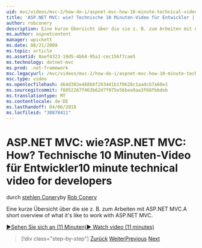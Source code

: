 ```yaml
---
uid: mvc/videos/mvc-2/how-do-i/aspnet-mvc-how-10-minute-technical-video-for-developers
title: 'ASP.NET MVC: wie? Technische 10 Minuten-Video für Entwickler | Microsoft Docs'
author: robconery
description: Eine kurze Übersicht über die sie z. B. zum Arbeiten mit ASP.NET MVC.
ms.author: aspnetcontent
manager: wpickett
ms.date: 08/21/2009
ms.topic: article
ms.assetid: 8aef4323-19d5-4b64-95a1-cec156f7cae5
ms.technology: dotnet-mvc
ms.prod: .net-framework
msc.legacyurl: /mvc/videos/mvc-2/how-do-i/aspnet-mvc-how-10-minute-technical-video-for-developers
msc.type: video
ms.openlocfilehash: 464d302e488b8f293441b1f0628c1aadcb7a60e1
ms.sourcegitcommit: f8852267f463b62d7f975e56bea9aa3f68fbbdeb
ms.translationtype: MT
ms.contentlocale: de-DE
ms.lasthandoff: 04/06/2018
ms.locfileid: "30878411"
---
```

<a name="aspnet-mvc-how-10-minute-technical-video-for-developers"></a><span data-ttu-id="a638d-104">ASP.NET MVC: wie?</span><span class="sxs-lookup"><span data-stu-id="a638d-104">ASP.NET MVC: How?</span></span> <span data-ttu-id="a638d-105">Technische 10 Minuten-Video für Entwickler</span><span class="sxs-lookup"><span data-stu-id="a638d-105">10 minute technical video for developers</span></span>
====================
<span data-ttu-id="a638d-106">durch [stehlen Conery](https://github.com/robconery)</span><span class="sxs-lookup"><span data-stu-id="a638d-106">by [Rob Conery](https://github.com/robconery)</span></span>

<span data-ttu-id="a638d-107">Eine kurze Übersicht über die sie z. B. zum Arbeiten mit ASP.NET MVC.</span><span class="sxs-lookup"><span data-stu-id="a638d-107">A short overview of what it's like to work with ASP.NET MVC.</span></span>

[<span data-ttu-id="a638d-108">&#9654;Sehen Sie sich an (11 Minuten)</span><span class="sxs-lookup"><span data-stu-id="a638d-108">&#9654; Watch video (11 minutes)</span></span>](https://channel9.msdn.com/Blogs/ASP-NET-Site-Videos/aspnet-mvc-how-10-minute-technical-video-for-developers)

> [!div class="step-by-step"]
> <span data-ttu-id="a638d-109">[Zurück](why-aspnet-mvc-3-minute-overview-video-for-decision-makers.md)
> [Weiter](how-do-i-return-json-formatted-data-for-an-ajax-call-in-an-aspnet-mvc-web-application.md)</span><span class="sxs-lookup"><span data-stu-id="a638d-109">[Previous](why-aspnet-mvc-3-minute-overview-video-for-decision-makers.md)
[Next](how-do-i-return-json-formatted-data-for-an-ajax-call-in-an-aspnet-mvc-web-application.md)</span></span>
